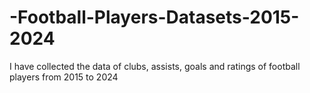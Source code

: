 # -Football-Players-Datasets-2015-2024
I have collected the data of clubs, assists, goals and ratings of football players from 2015 to 2024
